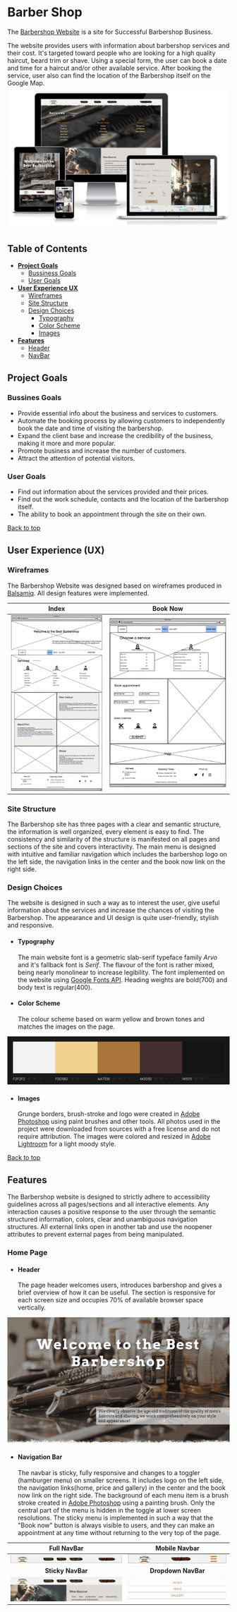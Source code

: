 # Barber Shop

The [Barbershop Website](https://flashdrag.github.io/barber-shop) is a site for Successful Barbershop Business.

The website provides users with information about barbershop services and their cost. It's targeted toward people who are looking for a high quality haircut, beard trim or shave. Using a special form, the user can book a date and time for a haircut and/or other available service. After booking the service, user also can find the location of the Barbershop itself on the Google Map.
![Responsive Mockup](documentation/supp-images/amiresponsive.png)

## Table of Contents

- [**Project Goals**](#project-goals)
  - [Bussiness Goals](#bussines-goals)
  - [User Goals](#user-goals)
- [**User Experience UX**](#user-experience-ux)
  - [Wireframes](#wireframes)
  - [Site Structure](#site-structure)
  - [Design Choices](#design-choices)
    - [Typography](#typography)
    - [Color Scheme](#color-scheme)
    - [Images](#images)
- [**Features**](#features)
  - [Header](#header)
  - [NavBar](#navigation-bar)

## Project Goals

### Bussines Goals

- Provide essential info about the business and services to customers.
- Automate the booking process by allowing customers to independently book the date and time of visiting the barbershop.
- Expand the client base and increase the credibility of the business, making it more and more popular.
- Promote business and increase the number of customers.
- Attract the attention of potential visitors.

### User Goals

- Find out information about the services provided and their prices.
- Find out the work schedule, contacts and the location of the barbershop itself.
- The ability to book an appointment through the site on their own.

[Back to top](#table-of-contents)

## User Experience (UX)

### Wireframes

The Barbershop Website was designed based on wireframes produced in [Balsamiq](https://balsamiq.com/). All design features were implemented.

| Index                                                                 | Book Now                                                                  |
| --------------------------------------------------------------------- | ------------------------------------------------------------------------- |
| ![Index page wireframe](documentation/wireframes/wireframe-index.png) | ![Booking page wireframe](documentation/wireframes/wireframe-booking.png) |

### Site Structure

The Barbershop site has three pages with a clear and semantic structure, the information is well organized, every element is easy to find. The consistency and similarity of the structure is manifested on all pages and sections of the site and covers interactivity. The main menu is designed with intuitive and familiar navigation which includes the barbershop logo on the left side, the navigation links in the center and the book now link on the right side.

### Design Choices

The website is designed in such a way as to interest the user, give useful information about the services and increase the chances of visiting the Barbershop. The appearance and UI design is quite user-friendly, stylish and responsive.

- #### Typography
  The main website font is a geometric slab-serif typeface family _Arvo_ and it's fallback font is _Serif_. The flavour of the font is rather mixed, being nearly monolinear to increase legibility.
  The font implemented on the website using [Google Fonts API](https://fonts.google.com). Heading weights are bold(700) and body text is regular(400).
- #### Color Scheme
  The colour scheme based on warm yellow and brown tones and matches the images on the page.

![Color palette](documentation/supp-images/palette.png)

- #### Images
  Grunge borders, brush-stroke and logo were created in [Adobe Photoshop](https://www.adobe.com/products/photoshop.html) using paint brushes and other tools.
  All photos used in the project were downloaded from sources with a free license and do not require attribution. The images were colored and resized in [Adobe Lightroom](https://www.adobe.com/products/photoshop-lightroom.html) for a light moody style.

[Back to top](#table-of-contents)

## Features

The Barbershop website is designed to strictly adhere to accessibility guidelines across all pages/sections and all interactive elements.
Any interaction causes a positive response to the user through the semantic structured information, colors, clear and unambiguous navigation structures.
All external links open in another tab and use the noopener attributes to prevent external pages from being manipulated.

### Home Page

- #### Header
  The page header welcomes users, introduces barbershop and gives a brief overview of how it can be useful. The section is responsive for each screen size and occupies 70% of available browser space vertically.

![Header section](documentation/features/header.png)

- #### Navigation Bar
  The navbar is sticky, fully responsive and changes to a toggler (hamburger menu) on smaller screens. It includes logo on the left side, the navigation links(home, price and gallery) in the center and the book now link on the right side. The background of each menu item is a brush stroke created in [Adobe Photoshop](https://www.adobe.com/products/photoshop.html) using a painting brush.
  Only the central part of the menu is hidden in the toggle at lower screen resolutions. The sticky menu is implemented in such a way that the "Book now" button is always visible to users, and they can make an appointment at any time without returning to the very top of the page.

|                       **Full NavBar**                        |                           **Mobile Navbar**                           |
| :----------------------------------------------------------: | :-------------------------------------------------------------------: |
| ![NavBar on Desktop](documentation/features/full-navbar.png) | ![Navigation Bar on Mobile](documentation/features/mobile-navbar.png) |
|                      **Sticky NavBar**                       |                          **Dropdown NavBar**                          |
|  ![Sticky NavBar](documentation/features/sticky-navbar.png)  |    ![Dropdown Navbar](documentation/features/dropdown-navbar.png)     |
